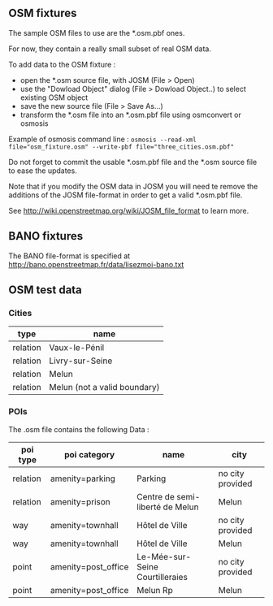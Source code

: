 ## OSM fixtures

The sample OSM files to use are the *.osm.pbf ones.

For now, they contain a really small subset of real OSM data.

To add data to the OSM fixture :
* open the *.osm source file, with JOSM (File > Open)
* use the "Dowload Object" dialog (File > Dowload Object..) to select existing OSM object
* save the new source file (File > Save As...)
* transform the *.osm file into an *.osm.pbf file using osmconvert or osmosis

Example of osmosis command line :
`osmosis --read-xml file="osm_fixture.osm" --write-pbf file="three_cities.osm.pbf"`

Do not forget to commit the usable *.osm.pbf file and the *.osm source file to ease the updates.

Note that if you modify the OSM data in JOSM you will need te remove the additions of the JOSM file-format in order to get a valid *.osm.pbf file.

See http://wiki.openstreetmap.org/wiki/JOSM_file_format to learn more.

## BANO fixtures

The BANO file-format is specified at http://bano.openstreetmap.fr/data/lisezmoi-bano.txt

## OSM test data
### Cities
type | name
--- | ---
relation | Vaux-le-Pénil
relation | Livry-sur-Seine  
relation | Melun
relation | Melun (not a valid boundary)

### POIs
The .osm file contains the following Data :

poi type | poi category | name | city
--- | --- | --- | ---
relation | amenity=parking | Parking | no city provided
relation | amenity=prison | Centre de semi-liberté de Melun | Melun
way | amenity=townhall | Hôtel de Ville | no city provided
way | amenity=townhall | Hôtel de Ville | Melun
point | amenity=post_office | Le-Mée-sur-Seine Courtilleraies | no city provided
point | amenity=post_office | Melun Rp | Melun
